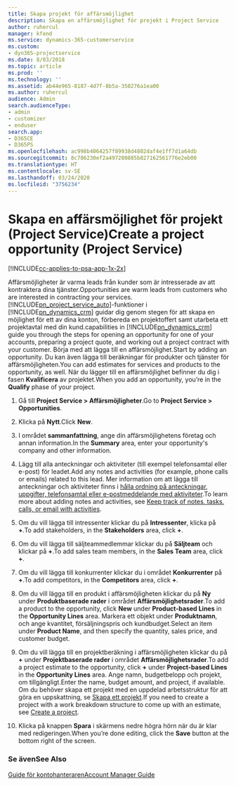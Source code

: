 ```yaml
---
title: Skapa projekt för affärsmöjlighet
description: Skapa en affärsmöjlighet för projekt i Project Service
author: ruhercul
manager: kfend
ms.service: dynamics-365-customerservice
ms.custom:
- dyn365-projectservice
ms.date: 8/03/2018
ms.topic: article
ms.prod: ''
ms.technology: ''
ms.assetid: ab44e965-8187-4d7f-8b5a-350276a1ea00
ms.author: ruhercul
audience: Admin
search.audienceType:
- admin
- customizer
- enduser
search.app:
- D365CE
- D365PS
ms.openlocfilehash: ac998b4064257f89938d4802daf4e1ff7d1a64db
ms.sourcegitcommit: 8c786230ef2a497280885b827162561776e2eb00
ms.translationtype: HT
ms.contentlocale: sv-SE
ms.lasthandoff: 03/24/2020
ms.locfileid: "3756234"
---
```

# <a name="create-a-project-opportunity-project-service"></a><span data-ttu-id="f4a7c-103">Skapa en affärsmöjlighet för projekt (Project Service)</span><span class="sxs-lookup"><span data-stu-id="f4a7c-103">Create a project opportunity (Project Service)</span></span>

[!INCLUDE[cc-applies-to-psa-app-1x-2x](../includes/cc-applies-to-psa-app-1x-2x.md)]

<span data-ttu-id="f4a7c-104">Affärsmöjligheter är varma leads från kunder som är intresserade av att kontraktera dina tjänster.</span><span class="sxs-lookup"><span data-stu-id="f4a7c-104">Opportunities are warm leads from customers who are interested in contracting your services.</span></span> [!INCLUDE[pn_project_service_auto](../includes/pn-project-service-auto.md)]<span data-ttu-id="f4a7c-105">-funktioner i [!INCLUDE[pn_dynamics_crm](../includes/pn-dynamics-crm.md)] guidar dig genom stegen för att skapa en möjlighet för ett av dina konton, förbereda en projektoffert samt utarbeta ett projektavtal med din kund.</span><span class="sxs-lookup"><span data-stu-id="f4a7c-105">capabilities in [!INCLUDE[pn_dynamics_crm](../includes/pn-dynamics-crm.md)] guide you through the steps for opening an opportunity for one of your accounts, preparing a project quote, and working out a project contract with your customer.</span></span> <span data-ttu-id="f4a7c-106">Börja med att lägga till en affärsmöjlighet.</span><span class="sxs-lookup"><span data-stu-id="f4a7c-106">Start by adding an opportunity.</span></span> <span data-ttu-id="f4a7c-107">Du kan även lägga till beräkningar för produkter och tjänster för affärsmöjligheten.</span><span class="sxs-lookup"><span data-stu-id="f4a7c-107">You can add estimates for services and products to the opportunity, as well.</span></span> <span data-ttu-id="f4a7c-108">När du lägger till en affärsmöjlighet befinner du dig i fasen **Kvalificera** av projektet.</span><span class="sxs-lookup"><span data-stu-id="f4a7c-108">When you add an opportunity, you’re in the **Qualify** phase of your project.</span></span>  
  
1.  <span data-ttu-id="f4a7c-109">Gå till **Project Service > Affärsmöjligheter**.</span><span class="sxs-lookup"><span data-stu-id="f4a7c-109">Go to **Project Service > Opportunities**.</span></span>  
  
2.  <span data-ttu-id="f4a7c-110">Klicka på **Nytt**.</span><span class="sxs-lookup"><span data-stu-id="f4a7c-110">Click **New**.</span></span>  
  
3.  <span data-ttu-id="f4a7c-111">I området **sammanfattning**, ange din affärsmöjlighetens företag och annan information.</span><span class="sxs-lookup"><span data-stu-id="f4a7c-111">In the **Summary** area, enter your opportunity's company and other information.</span></span>  
  
4.  <span data-ttu-id="f4a7c-112">Lägg till alla anteckningar och aktiviteter (till exempel telefonsamtal eller e-post) för leadet.</span><span class="sxs-lookup"><span data-stu-id="f4a7c-112">Add any notes and activities (for example, phone calls or emails) related to this lead.</span></span> <span data-ttu-id="f4a7c-113">Mer information om att lägga till anteckningar och aktiviteter finns i [hålla ordning på anteckningar, uppgifter, telefonsamtal eller e-postmeddelande med aktiviteter](../basics/work-with-activities.md).</span><span class="sxs-lookup"><span data-stu-id="f4a7c-113">To learn more about adding notes and activities, see [Keep track of notes, tasks, calls, or email with activities](../basics/work-with-activities.md).</span></span>  
  
5.  <span data-ttu-id="f4a7c-114">Om du vill lägga till intressenter klickar du på **Intressenter**, klicka på **+**.</span><span class="sxs-lookup"><span data-stu-id="f4a7c-114">To add stakeholders, in the **Stakeholders** area, click **+**.</span></span>  
  
6.  <span data-ttu-id="f4a7c-115">Om du vill lägga till säljteammedlemmar klickar du på **Säljteam** och klickar på **+**.</span><span class="sxs-lookup"><span data-stu-id="f4a7c-115">To add sales team members, in the **Sales Team** area, click **+**.</span></span>  
  
7.  <span data-ttu-id="f4a7c-116">Om du vill lägga till konkurrenter klickar du i området **Konkurrenter** på **+**.</span><span class="sxs-lookup"><span data-stu-id="f4a7c-116">To add competitors, in the **Competitors** area, click **+**.</span></span>  
  
8.  <span data-ttu-id="f4a7c-117">Om du vill lägga till en produkt i affärsmöjligheten klickar du på **Ny** under **Produktbaserade rader** i området **Affärsmöjlighetsrader**.</span><span class="sxs-lookup"><span data-stu-id="f4a7c-117">To add a product to the opportunity, click **New** under **Product-based Lines** in the **Opportunity Lines** area.</span></span> <span data-ttu-id="f4a7c-118">Markera ett objekt under **Produktnamn**, och ange kvantitet, försäljningspris och kundbudget.</span><span class="sxs-lookup"><span data-stu-id="f4a7c-118">Select an item under **Product Name**, and then specify the quantity, sales price, and customer budget.</span></span>  
  
9. <span data-ttu-id="f4a7c-119">Om du vill lägga till en projektberäkning i affärsmöjligheten klickar du på **+** under **Projektbaserade rader** i området **Affärsmöjlighetsrader**.</span><span class="sxs-lookup"><span data-stu-id="f4a7c-119">To add a project estimate to the opportunity, click **+** under **Project-based Lines** in the **Opportunity Lines** area.</span></span> <span data-ttu-id="f4a7c-120">Ange namn, budgetbelopp och projekt, om tillgängligt.</span><span class="sxs-lookup"><span data-stu-id="f4a7c-120">Enter the name, budget amount, and project, if available.</span></span> <span data-ttu-id="f4a7c-121">Om du behöver skapa ett projekt med en uppdelad arbetsstruktur för att göra en uppskattning, se [Skapa ett projekt](../project-service/create-project.md).</span><span class="sxs-lookup"><span data-stu-id="f4a7c-121">If you need to create a project with a work breakdown structure to come up with an estimate, see [Create a project](../project-service/create-project.md).</span></span>  
  
10. <span data-ttu-id="f4a7c-122">Klicka på knappen **Spara** i skärmens nedre högra hörn när du är klar med redigeringen.</span><span class="sxs-lookup"><span data-stu-id="f4a7c-122">When you’re done editing, click the **Save** button at the bottom right of the screen.</span></span>  
  
### <a name="see-also"></a><span data-ttu-id="f4a7c-123">Se även</span><span class="sxs-lookup"><span data-stu-id="f4a7c-123">See Also</span></span>  
 [<span data-ttu-id="f4a7c-124">Guide för kontohanteraren</span><span class="sxs-lookup"><span data-stu-id="f4a7c-124">Account Manager Guide</span></span>](../project-service/account-manager-guide.md)
